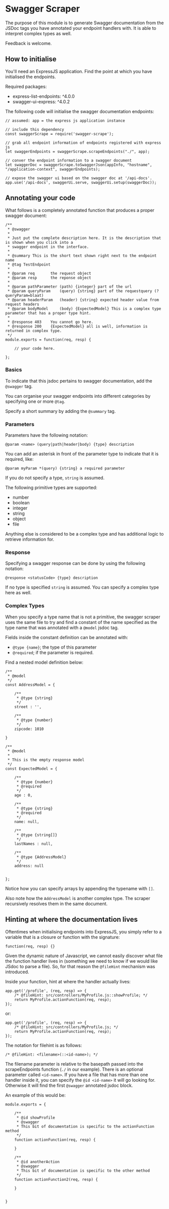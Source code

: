 # Swagger Scraper

The purpose of this module is to generate Swagger documentation from the JSDoc tags you have annotated your endpoint handlers with. It is able to interpret complex types as well.

Feedback is welcome. 

## How to initialise

You'll need an ExpressJS application. Find the point at which you have initialised the endpoints.

Required packages:

* express-list-endpoints: ^4.0.0
* swagger-ui-express: ^4.0.2

The following code will initialise the swagger documentation endpoints:

	
	// assumed: app = the express js application instance

	// include this dependency
	const swaggerScrape = require('swagger-scrape');

	// grab all endpoint information of endpoints registered with express js
	let swaggerEndpoints = swaggerScrape.scrapeEndpoints("./", app);

	// conver the endpoint information to a swagger document
	let swaggerDoc = swaggerScrape.toSwaggerJson(appInfo, "hostname", "/application-context", swaggerEndpoints);

	// expose the swagger ui based on the swagger doc at '/api-docs'.
	app.use('/api-docs', swaggerUi.serve, swaggerUi.setup(swaggerDoc));


## Annotating your code

What follows is a completely annotated function that produces a proper swagger document:


	/**
	 * @swagger
	 *
	 * Just put the complete description here. It is the description that is shown when you click into a 
	 * swagger endpoint in the interface.
	 *
	 * @summary This is the short text shown right next to the endpoint name
	 * @tag TestEndpoint
	 *
	 * @param req       the request object
	 * @param resp      the reponse object
	 *
	 * @param pathParameter (path) {integer} part of the url
	 * @param queryParam	(query) {string} part of the requestquery (?queryParam=blaat)
	 * @param headerParam	(header) {string} expected header value from request headers
	 * @param bodyModel 	(body) {ExpectedModel} This is a complex type parameter that has a proper type hint.
	 *
	 * @response 403    You cannot go here.
	 * @response 200    {ExpectedModel} all is well, information is returned in complex type.
	 */
	module.exports = function(req, resp) {

		// your code here.

	};



### Basics

To indicate that this jsdoc pertains to swagger documentation, add the `@swagger` tag.

You can organise your swagger endpoints into different categories by specifying one or more `@tag`.

Specify a short summary by adding the `@summary` tag. 

### Parameters

Parameters have the following notation:

	@param <name> (query|path|header|body) {type} description

You can add an asterisk in front of the parameter type to indicate that it is required, like: 
	
	@param myParam *(query) {string} a required parameter

If you do not specify a type, `string` is assumed.

The following primitive types are supported:

* number
* boolean
* integer
* string
* object
* file 

Anything else is considered to be a complex type and has additional logic to retrieve information for.

### Response

Specifying a swagger response can be done by using the following notation:

	@response <statusCode> {type} description

If no type is specified `string` is assumed. You can specify a complex type here as well.

### Complex Types

When you specify a type name that is not a primitive, the swagger scraper uses the same file to try and find a constant of the name specified as the type name that was annotated with a `@model` jsdoc tag. 

Fields inside the constant definition can be annotated with:

* `@type {name}`; the type of this parameter
* `@required`; if the parameter is required.


Find a nested model definition below:

	/**
	 * @model
	 */
	const AddressModel = {

	    /**
	     * @type {string}
	     */
	    street : '',

	    /**
	     * @type {number}
	     */
	    zipcode: 1010

	}

	/**
	 * @model
	 *
	 * This is the empty response model
	 */
	const ExpectedModel = {

	    /**
	     * @type {number}
	     * @required
	     */
	    age : 0,

	    /**
	     * @type {string}
	     * @required
	     */
	    name: null,

	    /**
	     * @type {string[]}
	     */
	    lastNames : null,

	    /**
	     * @type {AddressModel}
	     */
	    address: null


	};


Notice how you can specify arrays by appending the typename with `[]`.

Also note how the `AddressModel` is another complex type. The scraper recursively resolves them in the same document.



## Hinting at where the documentation lives

Oftentimes when initialising endpoints into ExpressJS, you simply refer to a variable that is a closure or function with the signature:

	function(req, resp) {}

Given the dynamic nature of Javascript, we cannot easily discover what file the function handler lives in (something we need to know if we would like JSdoc to parse a file). So, for that reason the `@fileHint` mechanism was introduced. 

Inside your function, hint at where the handler actually lives:

	app.get('/profile', (req, resp) => {
		/* @fileHint: src/controllers/MyProfile.js::showProfile; */
		return MyProfile.actionFunction(req, resp);
	});

or:

	app.get('/profile', (req, resp) => {
		/* @fileHint: src/controllers/MyProfile.js; */
		return MyProfile.actionFunction(req, resp);
	});


The notation for filehint is as follows:

	/* @fileHint: <filename>(::<id-name>); */

The filename parameter is relative to the basepath passed into the scrapeEndpoints function (`./` in our example). 
There is an optional parameter called `<id-name>`. If you have a file that has more than one handler inside it, you can specify the `@id <id-name>` it will go looking for. Otherwise it will find the first `@swagger` annotated jsdoc block.

An example of this would be:


	module.exports = {

		/**
		 * @id showProfile
		 * @swagger
		 * This bit of documentation is specific to the actionFunction method
		 */
		function actionFunction(req, resp) {
			
		}

		/**
		 * @id anotherAction
		 * @swagger
		 * This bit of documentation is specific to the other method
		 */
		function actionFunction2(req, resp) {
			
		}


	}



